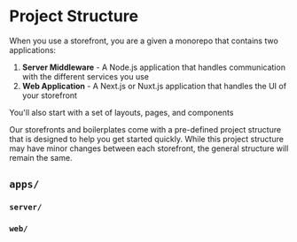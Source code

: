 # Project Structure

When you use a storefront, you are a given a monorepo that contains two applications:

1. **Server Middleware** - A Node.js application that handles communication with the different services you use
2. **Web Application** - A Next.js or Nuxt.js application that handles the UI of your storefront

You'll also start with a set of layouts, pages, and components 

Our storefronts and boilerplates come with a pre-defined project structure that is designed to help you get started quickly. While this project structure may have minor changes between each storefront, the general structure will remain the same.

## `apps/`

### `server/`

### `web/`

